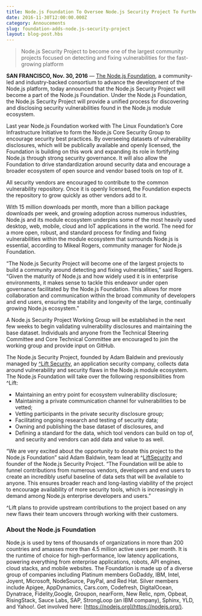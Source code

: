 ```yaml
---
title: Node.js Foundation To Oversee Node.js Security Project To Further Improve Stability for Enterprises
date: 2016-11-30T12:00:00.000Z
category: Annoucements
slug: foundation-adds-node.js-security-project
layout: blog-post.hbs
---
```


> Node.js Security Project to become one of the largest community projects focused on detecting and fixing vulnerabilities for the fast-growing platform

**SAN FRANCISCO, Nov. 30, 2016** — [The Node.js Foundation](https://foundation.nodejs.org/), a community-led and industry-backed consortium to advance the development of the Node.js platform, today announced that the Node.js Security Project will become a part of the Node.js Foundation. Under the Node.js Foundation, the Node.js Security Project will provide a unified
process for discovering and disclosing security vulnerabilities found in the Node.js module ecosystem. 

Last year Node.js Foundation worked with The Linux Foundation’s Core Infrastructure Initiative to form the Node.js Core Security Group to encourage security best practices. By overseeing datasets of vulnerability disclosures, which will be publically available and openly licensed, the Foundation is building on this work and expanding its role in fortifying Node.js through strong security governance. It will also allow the Foundation to drive standardization around security data and encourage a broader ecosystem of open source and vendor based tools on top of it.

All security vendors are encouraged to contribute to the common vulnerability repository. Once it is openly licensed, the Foundation expects the repository to grow quickly as other vendors add to it.

With 15 million downloads per month, more than a billion package downloads per week, and growing adoption across numerous industries, Node.js and its module ecosystem underpins some of the most heavily used desktop, web, mobile, cloud and IoT applications in the world. The need for a more open, robust, and standard process for finding and fixing vulnerabilities
within the module ecosystem that surrounds Node.js is essential, according to Mikeal Rogers, community manager for Node.js Foundation. 

“The Node.js Security Project will become one of the largest projects to build a community around detecting and fixing vulnerabilities,” said Rogers. “Given the maturity of Node.js and how widely used it is in enterprise environments, it makes sense to tackle this endeavor under open governance facilitated by the Node.js Foundation. This allows for more collaboration and communication within the broad community of developers and end users, ensuring the stability and longevity of the large, continually growing Node.js ecosystem.”

A Node.js Security Project Working Group will be established in the next few weeks to begin validating vulnerability disclosures and maintaining the base dataset. Individuals and anyone from the Technical Steering Committee and Core Technical Committee are encouraged to join the working group and provide input on GitHub. 

The Node.js Security Project, founded by Adam Baldwin and previously managed by [^Lift Security](https://liftsecurity.io/), an application security company, collects data around vulnerability and security flaws in the Node.js module ecosystem. The Node.js Foundation will take over the following responsibilities from ^Lift:

 * Maintaining an entry point for ecosystem vulnerability disclosure;
 * Maintaining a private communication channel for vulnerabilities to be vetted;
 * Vetting participants in the private security disclosure group;
 * Facilitating ongoing research and testing of security data; 
 * Owning and publishing the base dataset of disclosures, and 
 * Defining a standard for the data, which tool vendors can build on top of, and security and vendors can add data and    value to as well.

“We are very excited about the opportunity to donate this project to the Node.js Foundation” said Adam Baldwin, team lead at ^[Lift](https://liftsecurity.io/)[Security](https://liftsecurity.io/) and founder of the Node.js Security Project. “The Foundation will be able to funnel contributions from numerous vendors, developers and end users to create an incredibly useful baseline of data sets that will be available to anyone. This ensures broader reach and long-lasting viability of the project to encourage availability of more security tools, which is increasingly in demand among Node.js enterprise developers and users.” 

^Lift plans to provide upstream contributions to the project based on any new flaws their team uncovers through working with their customers. 

### About the Node.js Foundation

Node.js is used by tens of thousands of organizations in more than 200 countries and amasses more than 4.5 million active users per month. It is the runtime of choice for high-performance, low latency applications, powering everything from enterprise applications, robots, API engines, cloud stacks, and mobile websites. The Foundation is made up of a diverse group of companies including Platinum members GoDaddy, IBM, Intel, Joyent, Microsoft, NodeSource, PayPal, and Red Hat. Silver members include Apigee, AppDynamics, Cars.com, Codefresh, DigitalOcean, Dynatrace, Fidelity,Google, Groupon, nearForm, New Relic, npm, Opbeat, RisingStack, Sauce Labs, SAP, StrongLoop (an IBM company), Sphinx, YLD, and Yahoo!. Get involved here: [https://nodejs.org](https://nodejs.org/).
